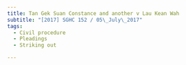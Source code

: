 ```yaml
---
title: Tan Gek Suan Constance and another v Lau Kean Wah 
subtitle: "[2017] SGHC 152 / 05\_July\_2017"
tags:
  - Civil procedure
  - Pleadings
  - Striking out

---
```


